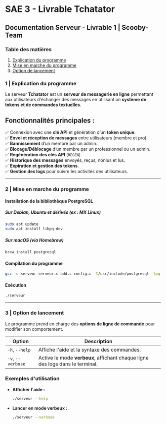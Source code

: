 # SAE 3 - Livrable Tchatator

## Documentation Serveur - Livrable 1 | Scooby-Team

### Table des matières
1. [Explication du programme](#1--explication-du-programme)
2. [Mise en marche du programme](#2--mise-en-marche-du-programme)
3. [Option de lancement](#3--option-de-lancement)

### 1 | Explication du programme

Le serveur **Tchatator** est un **serveur de messagerie en ligne** permettant aux utilisateurs d'échanger des messages en utilisant un **système de tokens et de commandes textuelles**.  

## **Fonctionnalités principales :**  
✅ Connexion avec une **clé API** et génération d’un **token unique**.  
✅ **Envoi et réception de messages** entre utilisateurs (membre et pro).  
✅ **Bannissement** d’un membre par un admin.  
✅ **Blocage/Déblocage** d’un membre par un professionnel ou un admin.  
✅ **Regénération des clés API** (`REGEN`).  
✅ **Historique des messages** envoyés, reçus, nonlus et lus.  
✅ **Expiration et gestion des tokens**.  
✅ **Gestion des logs** pour suivre les activités des utilisateurs.  

---

### 2 | Mise en marche du programme

#### Installation de la bibliothèque PostgreSQL

##### Sur Debian, Ubuntu et dérivés (ex : MX Linux)
```bash
sudo apt update
sudo apt install libpq-dev
```

##### Sur macOS (via Homebrew)
```bash
brew install postgresql
```

#### Compilation du programme
```bash
gcc -o serveur serveur.c bdd.c config.c -I/usr/include/postgresql -lpq
```

#### Exécution
```bash
./serveur
```

---

### 3 | Option de lancement

Le programme prend en charge des **options de ligne de commande** pour modifier son comportement.  

| Option | Description |
|--------|------------|
| `-h`, `--help` | Affiche l'aide et la syntaxe des commandes. |
| `-v`, `--verbose` | Active le mode **verbeux**, affichant chaque ligne des logs dans le terminal. |

### **Exemples d'utilisation**
- **Afficher l'aide :**  
  ```bash
  ./serveur --help
  ```
- **Lancer en mode verbeux :**  
  ```bash
  ./serveur --verbose
  ```
